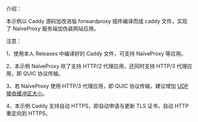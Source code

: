 介绍：

本示例以 Caddy 源码加改进版 forwardproxy 插件编译而成 caddy 文件，实现了 NaïveProxy 服务端加伪装网站应用。

注意：

1、使用本人 Releases 中编译好的 Caddy 文件，可支持 NaïveProxy 等应用。

2、本示例 NaïveProxy 除了支持 HTTP/2 代理应用，还同时支持 HTTP/3 代理应用，即 QUIC 协议传输。

3、若 NaïveProxy 使用 HTTP/3 代理应用，即 QUIC 协议传输，建议增加 [UDP 接收缓冲区大小](https://github.com/lucas-clemente/quic-go/wiki/UDP-Receive-Buffer-Size)。

4、本示例 Caddy 支持自动 HTTPS，即自动申请与更新 TLS 证书，自动 HTTP 重定向到 HTTPS。
